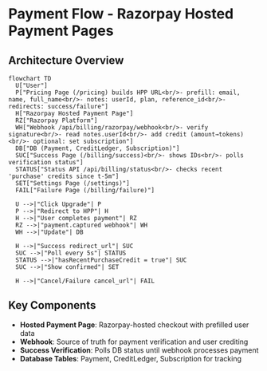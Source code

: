 # Payment Flow - Razorpay Hosted Payment Pages

## Architecture Overview

```mermaid
flowchart TD
  U["User"]
  P["Pricing Page (/pricing) builds HPP URL<br/>- prefill: email, name, full_name<br/>- notes: userId, plan, reference_id<br/>- redirects: success/failure"]
  H["Razorpay Hosted Payment Page"]
  RZ["Razorpay Platform"]
  WH["Webhook /api/billing/razorpay/webhook<br/>- verify signature<br/>- read notes.userId<br/>- add credit (amount→tokens)<br/>- optional: set subscription"]
  DB["DB (Payment, CreditLedger, Subscription)"]
  SUC["Success Page (/billing/success)<br/>- shows IDs<br/>- polls verification status"]
  STATUS["Status API /api/billing/status<br/>- checks recent 'purchase' credits since t-5m"]
  SET["Settings Page (/settings)"]
  FAIL["Failure Page (/billing/failure)"]

  U -->|"Click Upgrade"| P
  P -->|"Redirect to HPP"| H
  H -->|"User completes payment"| RZ
  RZ -->|"payment.captured webhook"| WH
  WH -->|"Update"| DB

  H -->|"Success redirect_url"| SUC
  SUC -->|"Poll every 5s"| STATUS
  STATUS -->|"hasRecentPurchaseCredit = true"| SUC
  SUC -->|"Show confirmed"| SET

  H -->|"Cancel/Failure cancel_url"| FAIL
```

## Key Components

- **Hosted Payment Page**: Razorpay-hosted checkout with prefilled user data
- **Webhook**: Source of truth for payment verification and user crediting
- **Success Verification**: Polls DB status until webhook processes payment
- **Database Tables**: Payment, CreditLedger, Subscription for tracking
